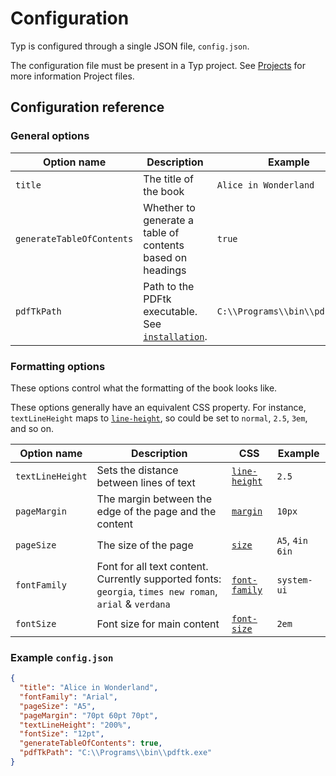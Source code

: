 # Configuration

Typ is configured through a single JSON file, `config.json`.

The configuration file must be present in a Typ project. See [Projects](./projects.md) for more information Project files.

## Configuration reference

### General options

| Option name | Description | Example |
| --- | --- | --- |
| `title` | The title of the book | `Alice in Wonderland` |
| `generateTableOfContents` | Whether to generate a table of contents based on headings | `true` |
| `pdfTkPath` | Path to the PDFtk executable. See [`installation`](./installation.md). | `C:\\Programs\\bin\\pdftk.exe` |

### Formatting options

These options control what the formatting of the book looks like.

These options generally have an equivalent CSS property. For instance, `textLineHeight` maps to [`line-height`](https://developer.mozilla.org/en-US/docs/Web/CSS/line-height), so could be set to `normal`, `2.5`, `3em`, and so on.

| Option name | Description | CSS | Example |
| --- | --- | --- | --- |
| `textLineHeight` | Sets the distance between lines of text | [`line-height`](https://developer.mozilla.org/en-US/docs/Web/CSS/line-height) | `2.5` |
| `pageMargin` | The margin between the edge of the page and the content | [`margin`](https://developer.mozilla.org/en-US/docs/Web/CSS/margin) | `10px` |
| `pageSize` | The size of the page | [`size`](https://developer.mozilla.org/en-US/docs/Web/CSS/@page/size) | `A5`, `4in 6in` |
| `fontFamily` | Font for all text content. Currently supported fonts: `georgia`, `times new roman`, `arial` & `verdana` | [`font-family`](https://developer.mozilla.org/en-US/docs/Web/CSS/font-family) | `system-ui` |
| `fontSize` | Font size for main content | [`font-size`](https://developer.mozilla.org/en-US/docs/Web/CSS/font-size) | `2em` |

### Example `config.json`

```json
{
  "title": "Alice in Wonderland",
  "fontFamily": "Arial",
  "pageSize": "A5",
  "pageMargin": "70pt 60pt 70pt",
  "textLineHeight": "200%",
  "fontSize": "12pt",
  "generateTableOfContents": true,
  "pdfTkPath": "C:\\Programs\\bin\\pdftk.exe"
}
```